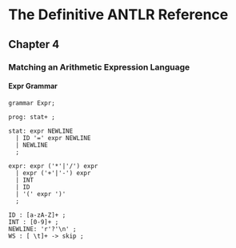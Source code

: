 # The Definitive ANTLR Reference

## Chapter 4

### Matching an Arithmetic Expression Language


#### Expr Grammar
```ANTLR
grammar Expr;

prog: stat+ ;

stat: expr NEWLINE
  | ID '=' expr NEWLINE
  | NEWLINE
  ;

expr: expr ('*'|'/') expr
  | expr ('+'|'-') expr
  | INT
  | ID
  | '(' expr ')'
  ;

ID : [a-zA-Z]+ ;
INT : [0-9]+ ;
NEWLINE: 'r'?'\n' ;
WS : [ \t]+ -> skip ;
```